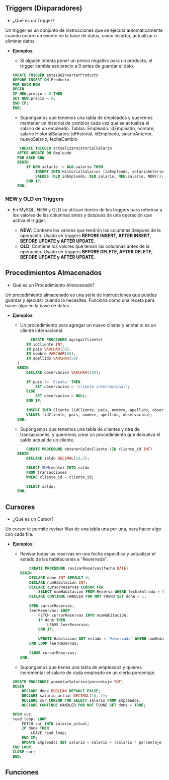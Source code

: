 ## Triggers (Disparadores)
- ¿Qué es un Trigger?

Un trigger es un conjunto de instrucciones que se ejecuta automáticamente cuando ocurre un evento en la base de datos, como insertar, actualizar o eliminar datos.
- **Ejemplos**:

  - Si alguien intenta poner un precio negativo para un producto, el trigger cambia ese precio a 0 antes de guardar el dato.
  ```sql
  CREATE TRIGGER antesDeInsertarProducto
  BEFORE INSERT ON Producto
  FOR EACH ROW
  BEGIN
  IF NEW.precio < 0 THEN
  SET NEW.precio = 0;
  END IF;
  END;
  ```
  - Supongamos que tenemos una tabla de empleados y queremos mantener un historial de cambios cada vez que se actualiza el salario de un empleado.
    Tablas:
        Empleado: idEmpleado, nombre, salario
        HistorialSalarios: idHistorial, idEmpleado, salarioAnterior, nuevoSalario, fechaCambio
  ```sql
     CREATE TRIGGER actualizarHistorialSalario
    AFTER UPDATE ON Empleado
    FOR EACH ROW
    BEGIN
        IF NEW.salario != OLD.salario THEN
            INSERT INTO HistorialSalarios (idEmpleado, salarioAnterior, nuevoSalario, fechaCambio)
            VALUES (OLD.idEmpleado, OLD.salario, NEW.salario, NOW());
        END IF;
    END;
  ```

### NEW y OLD en Triggers
- En MySQL, NEW y OLD se utilizan dentro de los triggers para referirse a los valores de las columnas antes y después de una operación que activa el trigger.

  - **NEW**: Contiene los valores que tendrán las columnas después de la operación.
        Usado en triggers **BEFORE INSERT, AFTER INSERT, BEFORE UPDATE y AFTER UPDATE**.
  - **OLD**: Contiene los valores que tenían las columnas antes de la operación.
        Usado en triggers **BEFORE DELETE, AFTER DELETE, BEFORE UPDATE y AFTER UPDATE.**

## Procedimientos Almacenados
- Qué es un Procedimiento Almacenado?

Un procedimiento almacenado es una serie de instrucciones que puedes guardar y ejecutar cuando lo necesites. Funciona como una receta para hacer algo en la base de datos.

- **Ejemplos**:
  
   - Un procedimiento para agregar un nuevo cliente y anotar si es un cliente internacional.
  ```sql
          CREATE PROCEDURE agregarCliente(
        IN idCliente INT,
        IN pais VARCHAR(50),
        IN nombre VARCHAR(50),
        IN apellido VARCHAR(50)
    )
    BEGIN
        DECLARE observacion VARCHAR(100);
        
        IF pais != 'España' THEN
            SET observacion = 'Cliente internacional';
        ELSE
            SET observacion = NULL;
        END IF;
        
        INSERT INTO Cliente (idCliente, pais, nombre, apellido, observaciones)
        VALUES (idCliente, pais, nombre, apellido, observacion);
    END;
    ```
  - Supongamos que tenemos una tabla de clientes y otra de transacciones, y queremos crear un procedimiento que devuelva el saldo actual de un cliente.
  ```sql
        CREATE PROCEDURE obtenerSaldoCliente (IN cliente_id INT)
    BEGIN
        DECLARE saldo DECIMAL(10,2);
        
        SELECT SUM(monto) INTO saldo
        FROM Transacciones
        WHERE cliente_id = cliente_id;
        
        SELECT saldo;
    END;
  ```

## Cursores

- ¿Qué es un Cursor?

Un cursor te permite revisar filas de una tabla una por una, para hacer algo con cada fila.
   
- **Ejemplos**:

  - Revisar todas las reservas en una fecha específica y actualizar el estado de las habitaciones a "Reservada".
 
    ```sql
        CREATE PROCEDURE revisarReservas(fecha DATE)
    BEGIN
        DECLARE done INT DEFAULT 0;
        DECLARE numHabitacion INT;
        DECLARE cursorReservas CURSOR FOR
            SELECT numHabitacion FROM Reserva WHERE fechaEntrada = fecha;
        DECLARE CONTINUE HANDLER FOR NOT FOUND SET done = 1;
        
        OPEN cursorReservas;
        leerReservas: LOOP
            FETCH cursorReservas INTO numHabitacion;
            IF done THEN
                LEAVE leerReservas;
            END IF;
            
            UPDATE Habitacion SET estado = 'Reservada' WHERE numHabitacion = numHabitacion;
        END LOOP leerReservas;
        
        CLOSE cursorReservas;
    END;
    ```

   - Supongamos que tienes una tabla de empleados y quieres incrementar el salario de cada empleado en un cierto porcentaje.

    ```sql
    CREATE PROCEDURE aumentarSalarios(porcentaje INT)
    BEGIN
        DECLARE done BOOLEAN DEFAULT FALSE;
        DECLARE salario_actual DECIMAL(10, 2);
        DECLARE cur CURSOR FOR SELECT salario FROM Empleados;
        DECLARE CONTINUE HANDLER FOR NOT FOUND SET done = TRUE;
    
    OPEN cur;
    read_loop: LOOP
        FETCH cur INTO salario_actual;
        IF done THEN
            LEAVE read_loop;
        END IF;
        UPDATE Empleados SET salario = salario + (salario * porcentaje / 100);
    END LOOP;
    CLOSE cur;
    END;
    ```
## Funciones
























  
